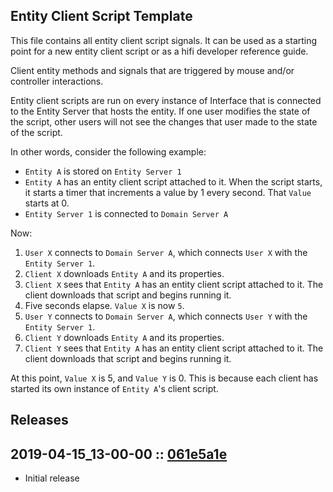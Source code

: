 ## Entity Client Script Template

This file contains all entity client script signals. It can be used as a starting point for a new entity client script or as a hifi developer reference guide.

Client entity methods and signals that are triggered by mouse and/or controller interactions.

Entity client scripts are run on every instance of Interface that is connected to the Entity Server that hosts the entity. If one user modifies the state of the script, other users will not see the changes that user made to the state of the script.

In other words, consider the following example:
- `Entity A` is stored on `Entity Server 1`
- `Entity A` has an entity client script attached to it. When the script starts, it starts a timer that increments a value by 1 every second. That `Value` starts at 0.
- `Entity Server 1` is connected to `Domain Server A`

Now:
1. `User X` connects to `Domain Server A`, which connects `User X` with the `Entity Server 1`.
2. `Client X` downloads `Entity A` and its properties.
3. `Client X` sees that `Entity A` has an entity client script attached to it. The client downloads that script and begins running it.
4. Five seconds elapse. `Value X` is now `5`.
5. `User Y` connects to `Domain Server A`, which connects `User Y` with the `Entity Server 1`.
6. `Client Y` downloads `Entity A` and its properties.
7. `Client Y` sees that `Entity A` has an entity client script attached to it. The client downloads that script and begins running it.

At this point, `Value X` is 5, and `Value Y` is 0. This is because each client has started its own instance of `Entity A`'s client script.

## Releases 

## 2019-04-15_13-00-00 :: [061e5a1e](https://github.com/highfidelity/hifi-content/commit/061e5a1e)
- Initial release